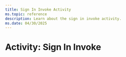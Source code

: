 ```yaml
---
title: Sign In Invoke Activity
ms.topic: reference
description: Learn about the sign in invoke activity.
ms.date: 04/30/2025
---
```


# Activity: Sign In Invoke
